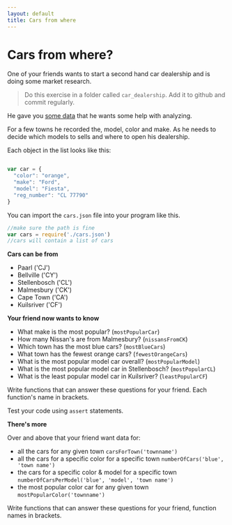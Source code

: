 ```yaml
---
layout: default
title: Cars from where
---
```


# Cars from where?

One of your friends wants to start a second hand car dealership and is doing some market research.

> Do this exercise in a folder called `car_dealership`. Add it to github and commit regularly.

He gave you [some data](/pages/cars.json) that he wants some help with analyzing.

For a few towns he recorded the, model, color and make. As he needs to decide which models to sells and where to open his dealership.

Each object in the list looks like this:


```javascript

var car = {
  "color": "orange",
  "make": "Ford",
  "model": "Fiesta",
  "reg_number": "CL 77790"
}

```

You can import the `cars.json` file into your program like this.

```javascript
//make sure the path is fine
var cars = require('./cars.json')
//cars will contain a list of cars
```

**Cars can be from**

* Paarl ('CJ')
* Bellville ('CY')
* Stellenbosch ('CL')
* Malmesbury ('CK')
* Cape Town ('CA')
* Kuilsriver ('CF')

**Your friend now wants to know**

* What make is the most popular? (`mostPopularCar`)
* How many Nissan's are from Malmesbury? (`nissansFromCK`)
* Which town has the most blue cars? (`mostBlueCars`)
* What town has the fewest orange cars? (`fewestOrangeCars`)
* What is the most popular model car overall? (`mostPopularModel`)
* What is the most popular model car in Stellenbosch? (`mostPopularCL`)
* What is the least popular model car in Kuilsriver? (`leastPopularCF`)

Write functions that can answer these questions for your friend. Each function's name in brackets.

Test your code using `assert` statements.

**There's more**

Over and above that your friend want data for:

* all the cars for any given town `carsForTown('townname')`
* all the cars for a specific color for a specific town `numberOfCars('blue', 'town name')`
* the  cars for a specific color & model for a specific town `numberOfCarsPerModel('blue', 'model', 'town name')`
* the most popular color car for any given town `mostPopularColor('townname')`

Write functions that can answer these questions for your friend, function names in brackets.
